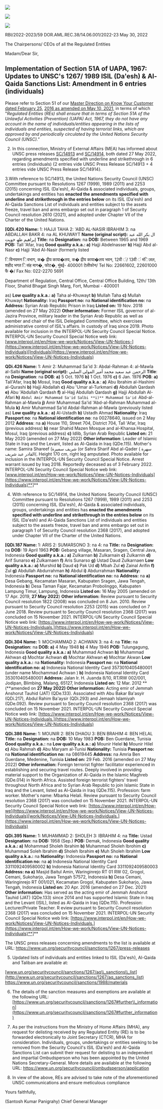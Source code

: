 ![](_page_0_Picture_0.jpeg)

![](_page_0_Picture_1.jpeg)

![](_page_0_Picture_3.jpeg)

RBI/2022-2023/59 DOR.AML.REC.38/14.06.001/2022-23 May 30, 2022

The Chairpersons/ CEOs of all the Regulated Entities

Madam/Dear Sir,

## **Implementation of Section 51A of UAPA, 1967: Updates to UNSC's 1267/ 1989 ISIL (Da'esh) & Al-Qaida Sanctions List: Amendment in 6 entries (individuals)**

Please refer to Section 51 of our [Master Direction on Know Your Customer dated February 25,](https://www.rbi.org.in/Scripts/BS_ViewMasDirections.aspx?id=11566)  [2016 as amended on May 10, 2021,](https://www.rbi.org.in/Scripts/BS_ViewMasDirections.aspx?id=11566) in terms of which "*Regulated Entities* (*REs) shall ensure that in terms of Section 51A of the Unlawful Activities (Prevention) (UAPA) Act, 1967, they do not have any account in the name of individuals/entities appearing in the lists of individuals and entities, suspected of having terrorist links, which are approved by and periodically circulated by the United Nations Security Council (UNSC)."*

2. In this connection, Ministry of External Affairs (MEA) has informed about UNSC press releases [SC/14913](https://rbidocs.rbi.org.in/rdocs/content/pdfs/SC1491327052022.pdf) and [SC/14914,](https://rbidocs.rbi.org.in/rdocs/content/pdfs/SC1491427052022.pdf) both dated 27 May 2022, regarding amendments specified with underline and strikethrough in 6 entries (individuals) {2 entries vide UNSC Press Release SC/14913 + 4 entries vide UNSC Press Release SC/14914}.

3.With reference to SC/14913, the United Nations Security Council (UNSC) Committee pursuant to Resolutions 1267 (1999), 1989 (2011) and 2253 (2015) concerning ISIL (Da'esh), Al-Qaida & associated individuals, groups, undertakings and entities has **enacted the amendments specified with underline and strikethrough in the entries below** on its ISIL (Da'esh) and Al-Qaida Sanctions List of individuals and entities subject to the assets freeze, travel ban and arms embargo set out in paragraph 1 of Security Council resolution 2610 (2021), and adopted under Chapter VII of the Charter of the United Nations.

**[QDi.420 Name:** 1: HAJJI TAHA 2: 'ABD AL-NASIR IBRAHIM 3: na ABDALLAH BAKR 4: na AL KHUWAYT **Name (original script):** ال بكر الله عبد إبراھیم طھ خویت **Title:** na **Designation:** na **DOB:** Between 1965 and 1969 **POB:** Tall 'Afar, Iraq **Good quality a.k.a.: a)** Hajji Abdelnasser **b)** Hajji Abd al-Nasr **c)** Hajji 'Abd Al-Nasir (formerly listed

िविनयमन िवभाग, क� द्रीय काया�लय, क� द्रीय काया�लय भवन, 12वी ं/ 13वी ं मंिज़ल, शहीद भगत िसंह माग�, फोट�, मुंबई- 400001 टेलीफोन/ Tel No: 22661602, 22601000 फै �/ Fax No: 022-2270 5691

Department of Regulation, Central Office, Central Office Building, 12th/ 13th Floor, Shahid Bhagat Singh Marg, Fort, Mumbai - 400001

as) **Low quality a.k.a.: a)** Taha al-Khuwayt **b)** Mullah Taha **c)** Mullah Khuwayt **Nationality:** Iraq **Passport no:** na **National identification no:** na **Address:** Syrian Arab Republic Prison in Iraq **Listed on:** 19 Nov. 2018 (amended on 27 May 2022) **Other information:** Former ISIL governor of al-Jazira Province, military leader in the Syrian Arab Republic as well as member and chair of the ISIL Delegated Committee, which exercises administrative control of ISIL's affairs. In custody of Iraq since 2019. Photo available for inclusion in the INTERPOL-UN Security Council Special Notice. INTERPOL-UN Security Council Special Notice web link: [www.interpol.int/en/How-we-work/Notices/View-UN-Notices-](https://www.interpol.int/en/How-we-work/Notices/View-UN-Notices-Individuals)[Individuals](https://www.interpol.int/en/How-we-work/Notices/View-UN-Notices-Individuals)

**QDi.426 Name:** 1: Amir 2: Muhammad Sa'id 3: Abdal-Rahman 4: al-Mawla al-Salbi **Name (original script):** الرحمن عبد سعید محمد أمیر المولى السلبي **Title**: na **Designation**: na **DOB**: **a)** 5 Oct. 1976 **b)** 1 Oct. 1976 **c)** 6 Jan. 1976 **POB**: **a)** Tall'Afar, Iraq **b)** Mosul, Iraq **Good quality a.k.a**.: **a)** Abu Ibrahim al-Hashimi al-Qurashi **b)** Hajji Abdallah **c)** Abu 'Umar al-Turkmani **d)** Abdullah Qardash **e)** Abu 'Abdullah Qardash **f)** al-Hajj Abdullah Qardash **g)** Hajji Abdullah Al-Afari **h)** `Abdul Amir Muhammad Sa'id Salbi **i)** Muhammad Sa'id `Abd-al-Rahman al-Mawla **j)** Amir Muhammad Sa'id 'Abd-al-Rahman Muhammad al-Mula **k)** Amir Muhammad Sa'id Abdal-Rahman al-Mawla (previously listed as) **Low quality a.k.a**.: **a)** Al-Ustadh **b)** Ustadh Ahmad **Nationality**: Iraq **Passport no**: na **National identification no**: na 00278640, issued on 2 May 2012 **Address**: na **a)** House 110, Street 704, District 704, Tall 'Afar, Iraq (previous address) **b)** near Shahid Mazen Mosque and al-Khansa Hospital, Mosul, Iraq (previous address) **c)** Idlib, Syrian Arab Republic **Listed on:** 21 May 2020 (amended on 27 May 2022) **Other information**: Leader of Islamic State in Iraq and the Levant, listed as Al-Qaida in Iraq (QDe.115). Mother's name: Samira Shareef (شریف سمیرة (or Sahra Sharif Abd al-Qader ( سھرة القادر عبد شریف(. Height 170 cm, right leg amputated. Photo available for inclusion in the INTERPOL-UN Security Council Special Notice. Arrest warrant issued by Iraq 2018. Reportedly deceased as of 3 February 2022. INTERPOL-UN Security Council Special Notice web link: [www.interpol.int/en/How-we-work/Notices/View-UN-Notices-Individuals](https://www.interpol.int/en/How-we-work/Notices/View-UN-Notices-Individuals)**]**

4. With reference to SC/14914, the United Nations Security Council (UNSC) Committee pursuant to Resolutions 1267 (1999), 1989 (2011) and 2253 (2015) concerning ISIL (Da'esh), Al-Qaida & associated individuals, groups, undertakings and entities has **enacted the amendments specified with underline and strikethrough in the entries below** on its ISIL (Da'esh) and Al-Qaida Sanctions List of individuals and entities subject to the assets freeze, travel ban and arms embargo set out in paragraph 1 of Security Council resolution 2368 (2017), and adopted under Chapter VII of the Charter of the United Nations.

**[QDi.187 Name:** 1: ARIS 2: SUMARSONO 3: na 4: na **Title:** na **Designation:** na **DOB:** 19 April 1963 **POB:** Gebang village, Masaran, Sragen, Central Java, Indonesia **Good quality a.k.a.: a)** Zulkarnan **b)** Zulkarnain **c)** Zulkarnin **d)** Arif Sunarso **e)** Zulkarnaen **f)** Aris Sunarso **g)** Ustad Daud Zulkarnaen **Low quality a.k.a.: a)** Murshid **b)** Daud **c)** Pak Ud **d)** Mbah Zul **e)** Zainal Arifin **f)** Zul **g)** Abdullah Abdurrahman **h)** Abdul **i)** Abdurrahman **Nationality:** Indonesia **Passport no:** na **National identification no:** na **Address:** na **a)** Desa Gebang, Kecamatan Masaran, Kabupaten Sragen, Jawa Tengah, Indonesia **b**) Desa Taman Fajar, Kecamatan Probolinggo, Kabupaten Lampung Timur, Lampung, Indonesia **Listed on:** 16 May 2005 (amended on 17 Apr. 2019, **27 May 2022**) **Other information:** Review pursuant to Security Council resolution 1822 (2008) was concluded on 8 Jun. 2010. Review pursuant to Security Council resolution 2253 (2015) was concluded on 7 June 2018. Review pursuant to Security Council resolution 2368 (2017) was concluded on 15 November 2021. INTERPOL-UN Security Council Special Notice web link: [https://www.interpol.int/en/How-we-work/Notices/View-UN-Notices-Individuals.](https://www.interpol.int/en/How-we-work/Notices/View-UN-Notices-Individuals)

**QDi.304 Name:** 1: MOCHAMMAD 2: ACHWAN 3: na 4: na **Title:** na **Designation:** na **DOB: a)** 4 May 1948 **b)** 4 May 1946 **POB:** Tulungagung, Indonesia **Good quality a.k.a.: a)** Muhammad Achwan **b)** Muhammad Akhwan **c)** Mochtar Achwan **d)** Mochtar Akhwan **e)** Mochtar Akwan **Low quality a.k.a.:** na **Nationality:** Indonesia **Passport no:** na **National identification no: a)** Indonesia National Identity Card 3573010405480001 (under name Mochammad Achwan ) **b)** Indonesia National Identity Card 353010405480001 **Address:** Jalan Ir. H. Juanda 8/10, RT/RW 002/001, Jodipan, Blimbing, Malang, 65127, Indonesia **Listed on:** 12 Mar. 2012 **(**amended on **27 May 2022) Other information:** Acting emir of Jemmah Anshorut Tauhid (JAT) (QDe.133). Associated with Abu Bakar Ba'asyir (QDi.217), Abdul Rahim Ba'aysir (QDi.293) and Jemaah Islamiyah (QDe.092). Review pursuant to Security Council resolution 2368 (2017) was concluded on 15 November 2021. INTERPOL-UN Security Council Special Notice web link: [https://www.interpol.int/en/How-we-work/Notices/View-UN-Notices-Individuals.](https://www.interpol.int/en/How-we-work/Notices/View-UN-Notices-Individuals)

**QDi.386 Name:** 1: MOUNIR 2: BEN DHAOU 3: BEN BRAHIM 4: BEN HELAL **Title:** na **Designation:** na **DOB:** 10 May 1983 **POB:** Ben Guerdane, Tunisia **Good quality a.k.a.:** na **Low quality a.k.a.: a)** Mounir Helel **b)** Mounir Hilel **c)** Abu Rahmah **d)** Abu Maryam al-Tunisi **Nationality:** Tunisia **Passport no:** na **National identification no:** na 08619445 **Address:** na Amria Ben Guerdane, Medenine, Tunisia **Listed on:** 29 Feb. 2016 (amended on 27 May 2022) **Other information:** Foreign terrorist fighter facilitator experienced in establishing and securing travel routes. Deeply involved in providing material support to the Organization of Al-Qaida in the Islamic Maghreb (QDe.014) in North Africa. Assisted foreign terrorist fighters' travel throughout North Africa and to Syrian Arab Republic to join Islamic State in Iraq and the Levant, listed as Al-Qaida in Iraq (QDe.115). Profession: farm worker. Mother's name: Mbarka Helali. Review pursuant to Security Council resolution 2368 (2017) was concluded on 15 November 2021. INTERPOL-UN Security Council Special Notice web link: [https://www.interpol.int/en/How-we](https://www.interpol.int/en/How-we-work/Notices/View-UN-Notices-Individuals)[work/Notices/View-UN-Notices-Individuals.](https://www.interpol.int/en/How-we-work/Notices/View-UN-Notices-Individuals)

**QDi.395 Name:** 1: MUHAMMAD 2: SHOLEH 3: IBRAHIM 4: na **Title:** Ustad **Designation:** na **DOB:** 1958 (Sep.) **POB:** Demak, Indonesia **Good quality a.k.a.: a)** Mohammad Sholeh Ibrahim **b)** Muhammad Sholeh Ibrohim **c)** Muhammad Soleh Ibrahim **d)** Sholeh Ibrahim **e)** Muh Sholeh Ibrahim **Low quality a.k.a.:** na **Nationality:** Indonesia **Passport no:** na **National identification no:** na **a)** Indonesia National Identity Card 3311092409580002 **b)** Indonesia National Identity Card 3311092409580003 **Address: na a)** Masjid Baitul Amin, Waringinrejo RT 01 RW 02, Grogol, Cemani, Sukoharjo, Jawa Tengah 57572, Indonesia **b)** Desa Cemani, Waringinrejo RT 001/021, Kecamatan Grogol, Kabupaten Sukoharjo, Jawa Tengah, Indonesia **Listed on:** 20 Apr. 2016 (amended on 27 Dec. 2021) **Other information:** Has served as the acting emir of Jemmah Anshorut Tauhid (JAT) (QDe.133) since 2014 and has supported Islamic State in Iraq and the Levant (ISIL), listed as Al-Qaida in Iraq (QDe.115). Profession: Lecturer/Private Teacher. R eview pursuant to Security Council resolution 2368 (2017) was concluded on 15 November 2021. INTERPOL-UN Security Council Special Notice web link: [https://www.interpol.int/en/How-we-work/Notices/View-UN-Notices-Individuals.](https://www.interpol.int/en/How-we-work/Notices/View-UN-Notices-Individuals)**]**

The UNSC press releases concerning amendments to the list is available at URL: <https://www.un.org/securitycouncil/sanctions/1267/press-releases>

5. Updated lists of individuals and entities linked to ISIL (Da'esh), Al-Qaida and Taliban are available at:

[www.un.org/securitycouncil/sanctions/1267/aq\\_sanctions\\_list](http://www.un.org/securitycouncil/sanctions/1267/aq_sanctions_list) <https://www.un.org/securitycouncil/sanctions/1988/materials>

6. The details of the sanction measures and exemptions are available at the following URL: [https://www.un.org/securitycouncil/sanctions/1267#further\\_information](https://www.un.org/securitycouncil/sanctions/1267#further_information)

7. As per the instructions from the Ministry of Home Affairs (MHA), any request for delisting received by any Regulated Entity (RE) is to be forwarded electronically to Joint Secretary (CTCR), MHA for consideration. Individuals, groups, undertakings or entities seeking to be removed from the Security Council's ISIL (Da'esh) and Al-Qaida Sanctions List can submit their request for delisting to an independent and impartial Ombudsperson who has been appointed by the United Nations Secretary-General. More details are available at the following URL: <https://www.un.org/securitycouncil/ombudsperson/application>

8. In view of the above, REs are advised to take note of the aforementioned UNSC communications and ensure meticulous compliance

Yours faithfully,

(Santosh Kumar Panigrahy) Chief General Manager